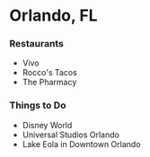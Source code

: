 # Orlando, FL

### Restaurants
- Vivo
- Rocco's Tacos
- The Pharmacy

### Things to Do

- Disney World
- Universal Studios Orlando
- Lake Eola in Downtown Orlando
